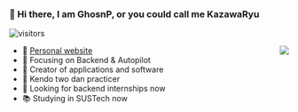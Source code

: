 ### 👋 Hi there, I am GhosnP, or you could call me KazawaRyu      
![visitors](https://visitor-badge.glitch.me/badge?page_id=github.com/Kazawaryu&left_color=blue&right_color=red)

<img align="right" src="https://github-readme-stats.vercel.app/api?username=Kazawaryu&show_icons=true&icon_color=CE1D2D&text_color=718096&bg_color=ffffff&hide_title=true" />

- 💬 [Personal website](https://kazawaryu-ghosnp.netlify.app)
- :orange_book: Focusing on Backend & Autopilot
- :hammer: Creator of applications and software
- 🥋 Kendo two dan practicer
- 💼 Looking for backend internships now
- 📚 Studying in SUSTech now

<!--
**Kazawaryu/Kazawaryu** is a ✨ _special_ ✨ repository because its `README.md` (this file) appears on your GitHub profile.

Here are some ideas to get you started:

- 🔭 I’m currently working on ...
- 🌱 I’m currently learning ...
- 👯 I’m looking to collaborate on ...
- 🤔 I’m looking for help with ...
- 💬 Ask me about ...
- 📫 How to reach me: ...
- 😄 Pronouns: ...
- ⚡ Fun fact: ...
-->
